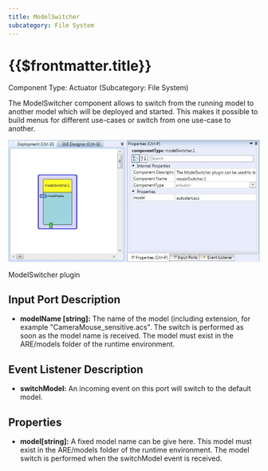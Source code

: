 ```yaml
---
title: ModelSwitcher
subcategory: File System
---
```


# {{$frontmatter.title}}

Component Type: Actuator (Subcategory: File System)

The ModelSwitcher component allows to switch from the running model to another model which will be deployed and started. This makes it possible to build menus for different use-cases or switch from one use-case to another.

![Screenshot: ModelSwitcher plugin](./img/modelswitcher.jpg "Screenshot: ModelSwitcher plugin")

ModelSwitcher plugin

## Input Port Description

- **modelName \[string\]:** The name of the model (including extension, for example "CameraMouse_sensitive.acs". The switch is performed as soon as the model name is received. The model must exist in the ARE/models folder of the runtime environment.

## Event Listener Description

- **switchModel:** An incoming event on this port will switch to the default model.

## Properties

- **model\[string\]:** A fixed model name can be give here. This model must exist in the ARE/models folder of the runtime environment. The model switch is performed when the switchModel event is received.
